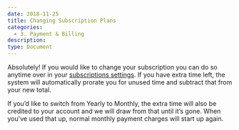 ```yaml
---
date: 2018-11-25
title: Changing Subscription Plans
categories:
  - 3. Payment & Billing
description:
type: Document
---
```

Absolutely! If you would like to change your subscription you can do so anytime over in your [subscriptions settings](https://www.wanikani.com/account/subscription). If you have extra time left, the system will automatically prorate you for unused time and subtract that from your new total.

If you’d like to switch from Yearly to Monthly, the extra time will also be credited to your account and we will draw from that until it’s gone. When you've used that up, normal monthly payment charges will start up again.
